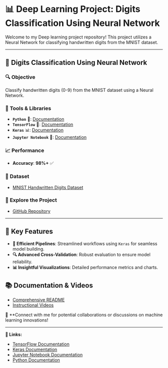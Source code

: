 # 📊 **Deep Learning Project: Digits Classification Using Neural Network**

Welcome to my Deep learning project repository! This project utilizes a Neural Network for classifying handwritten digits from the MNIST dataset.

---

## 🌟 **Digits Classification Using Neural Network**

### 🔍 **Objective**
Classify handwritten digits (0-9) from the MNIST dataset using a Neural Network.

### 🔧 **Tools & Libraries**
- **`Python`** 🐍: [Documentation](https://www.python.org/doc/)
- **`TensorFlow`** 🔢: [Documentation](https://www.tensorflow.org/api_docs)
- **`Keras`** 📊: [Documentation](https://keras.io/api/)
- **`Jupyter Notebook`** 📓: [Documentation](https://jupyter.org/documentation)

### 📈 **Performance**
- **Accuracy**: **98%+** ✅

### 📂 **Dataset**
- [MNIST Handwritten Digits Dataset](http://yann.lecun.com/exdb/mnist/)

### 🔗 **Explore the Project**
- [GitHub Repository](https://github.com/your-username/Digits-Classification-Using-Neural-Network)

---

## **🔑 Key Features**

- **🔧 Efficient Pipelines**: Streamlined workflows using `Keras` for seamless model building.
- **🔍 Advanced Cross-Validation**: Robust evaluation to ensure model reliability.
- **📊 Insightful Visualizations**: Detailed performance metrics and charts.

## 📚 **Documentation & Videos**
- [Comprehensive README](https://github.com/your-username/Digits-Classification-Using-Neural-Network/blob/main/README.md)
- [Instructional Videos](https://www.youtube.com/watch?v=your_video_id)

💼 **Connect with me for potential collaborations or discussions on machine learning innovations!

---

**🔗 Links:**
- [TensorFlow Documentation](https://www.tensorflow.org/api_docs)
- [Keras Documentation](https://keras.io/api/)
- [Jupyter Notebook Documentation](https://jupyter.org/documentation)
- [Python Documentation](https://www.python.org/doc/)
